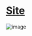 # [Site](https://collectionastronomia-9ifgyzvda-naph4r.vercel.app)

![image](https://user-images.githubusercontent.com/104214681/196566709-79b77a4e-ca75-41c3-b5eb-c7b92f0e5331.png)

